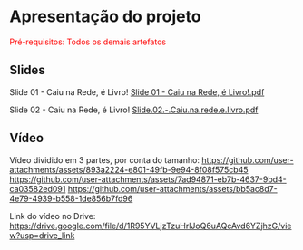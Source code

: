 # Apresentação do projeto

<span style="color:red">Pré-requisitos: Todos os demais artefatos</span>

## Slides

Slide 01 - Caiu na Rede, é Livro!
[Slide 01 - Caiu na Rede, é Livro!.pdf](https://github.com/user-attachments/files/18054085/Slide.01.-.Caiu.na.Rede.e.Livro.pdf)

Slide 02 - Caiu na Rede, é Livro!
[Slide.02.-.Caiu.na.rede.e.livro.pdf](https://github.com/user-attachments/files/18055105/Slide.02.-.Caiu.na.rede.e.livro.pdf)

## Vídeo

Vídeo dividido em 3 partes, por conta do tamanho: 
https://github.com/user-attachments/assets/893a2224-e801-49fb-9e94-8f08f575cb45
https://github.com/user-attachments/assets/7ad94871-eb7b-4637-9bd4-ca03582ed091
https://github.com/user-attachments/assets/bb5ac8d7-4e79-4939-b558-1de856b7fd96

Link do vídeo no Drive: https://drive.google.com/file/d/1R95YVLjzTzuHrlJoQ6uAQcAvd6YZjhzG/view?usp=drive_link







